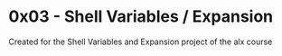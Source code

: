 # 0x03 - Shell Variables / Expansion

Created for the Shell Variables and Expansion project of the alx course